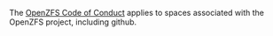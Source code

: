 The [OpenZFS Code of Conduct](http://www.open-zfs.org/wiki/Code_of_Conduct) applies to spaces associated with the OpenZFS project, including github.
